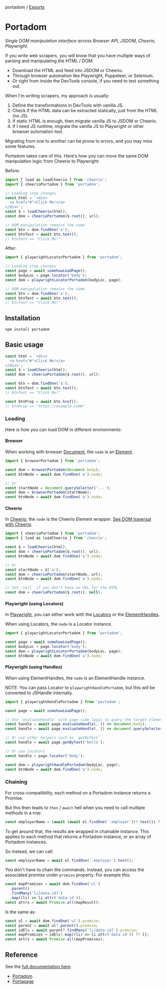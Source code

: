 portadom / [Exports](modules.md)

# Portadom

*Single DOM manipulation interface across Browser API, JSDOM, Cheerio, Playwright.*

If you write web scrapers, you will know that you have multiple ways of parsing and manipulating the HTML / DOM:
- Download the HTML and feed into JSDOM or Cheerio.
- Through browser automation like Playwright, Puppeteer, or Selenium.
- Or right from inside the DevTools console, if you need to test something out.

When I'm writing scrapers, my approach is usually:
1. Define the transformations in DevTools with vanilla JS.
2. Check if the HTML data can be extracted statically, just from the HTML (no JS).
3. If static HTML is enough, then migrate vanilla JS to JSDOM or Cheerio.
4. If I need JS runtime, migrate the vanilla JS to Playwright or other browser automation tool.

Migrating from one to another can be prone to errors, and you may miss some features.

Portadom takes care of this. Here's how you can move the same DOM manipulation logic from Cheerio to Playwright:

Before:

```js
import { load as loadCheerio } from 'cheerio';
import { cheerioPortadom } from 'portadom';

// Loading step changes
const html = `<div>
  <a href="#">Click Me!</a>
</div>`;
const $ = loadCheerio(html);
const dom = cheerioPortadom($.root(), url);

// DOM manipulation remains the same
const btn = dom.findOne('a');
const btnText = await btn.text();
// btnText == "Click Me!"
```

After:

```js
import { playwrightLocatorPortadom } from 'portadom';

// Loading step changes
const page = await somehowLoadPage();
const bodyLoc = page.locator('body');
const dom = playwrightLocatorPortadom(bodyLoc, page);

// DOM manipulation remains the same
const btn = dom.findOne('a');
const btnText = await btn.text();
// btnText == "Click Me!"
```

## Installation

```sh
npm install portadom
```

## Basic usage

```js
const html = `<div>
  <a href="#">Click Me!</a>
</div>`;
const $ = loadCheerio(html);
const dom = cheerioPortadom($.root(), url);

const btn = dom.findOne('a');
const btnText = await btn.text();
// btnText == "Click Me!"

const btnProp = await btn.href();
// btnProp == "https://example.com#"
```

### Loading

Here is how you can load DOM in different environments:

#### Browser

When working with browser [Document](https://developer.mozilla.org/en-US/docs/Web/API/Document), the `node` is an [Element](https://developer.mozilla.org/en-US/docs/Web/API/Element).

```js
import { browserPortadom } from 'portadom';

const dom = browserPortadom(document.body);
const btnNode = await dom.findOne('a').node;

// Or
const startNode = document.querySelector('...');
const dom = browserPortadom(startNode);
const btnNode = await dom.findOne('a').node;
```

#### Cheerio

In [Cheerio](https://cheerio.js.org/), the `node` is the Cheerio Element wrapper. [See DOM traversal with Cheerio](https://cheerio.js.org/docs/basics/traversing).

```js
import { cheerioPortadom } from 'portadom';
import { load as loadCheerio } from 'cheerio';

const $ = loadCheerio(html);
const dom = cheerioPortadom($.root(), url);
const btnNode = await dom.findOne('a').node;

// Or
const startNode = $('a');
const dom = cheerioPortadom(startNode, url);
const btnNode = await dom.findOne('a').node;

// Set `null` if you don't have an URL for the HTML
const dom = cheerioPortadom($.root(), null);
```

#### Playwright (using Locators)

In [Playwright](https://cheerio.js.org/), you can either work with the [Locators](https://playwright.dev/docs/api/class-locator) or the [ElementHandles](https://playwright.dev/docs/api/class-elementhandle).

When using Locators, the `node` is a Locator instance.

```js
import { playwrightLocatorPortadom } from 'portadom';

const page = await somehowLoadPage();
const bodyLoc = page.locator('body');
const dom = playwrightLocatorPortadom(bodyLoc, page);
const btnNode = await dom.findOne('a').node;
```

#### Playwright (using Handles)

When using ElementHandles, the `node` is an ElementHandle instance.

NOTE: You can pass Locator to `playwrightHandlePortadom`, but this will be converted to JSHandle internally.

```js
import { playwrightHandlePortadom } from 'portadom';

const page = await somehowLoadPage();

// Use `evaluateHandle` with page-side logic to query the target element
const handle = await page.evaluateHandle(, () => document.body);
const handle = await page.evaluateHandle(, () => document.querySelector('.myClass'));

// Or use other helpers such as `getByText`
const handle = await page.getByText('hello');

// Or use locators
const handle = page.locator('body');

const dom = playwrightHandlePortadom(bodyLoc, page);
const btnNode = await dom.findOne('a').node;
```

### Chaining

For cross-compatibility, each method on a Portadom instance returns
a Promise.

But this then leads to `then` / `await` hell when you need to call multiple methods in a row:

```js
const employerName = (await (await el.findOne('.employer'))?.text()) ?? null;
```

To get around that, the results are wrapped in chainable instance. This applies to each method that returns a Portadom instance, or an array of Portadom instances.

So instead, we can call:

```js
const employerName = await el.findOne('.employer').text();
```

You don't have to chain the commands. Instead, you can access the associated promise under `promise` property. For example this:

```js
const mapPromises = await dom.findOne('ul')
  .parent()
  .findMany('li[data-id]')
  .map((li) => li.attr('data-id'));
const attrs = await Promise.all(mapResult);
```

Is the same as:

```js
const ul = await dom.findOne('ul').promise;
const parent = await ul?.parent().promise;
const idEls = await parent?.findMany('li[data-id]').promise;
const mapPromises = idEls?.map((li) => li.attr('data-id')) ?? [];
const attrs = await Promise.all(mapPromises);
```

## Reference

See the [full documentation here](./docs/typedoc/modules.md).
- [Portadom](./docs/typedoc/interfaces/Portadom.md)
- [Portapage](./docs/typedoc/interfaces/Portapage.md)
